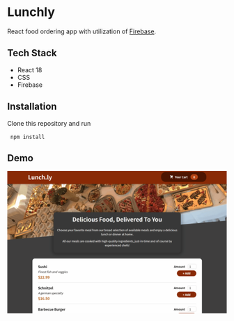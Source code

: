 # Lunchly

React food ordering app with utilization of [Firebase](https://firebase.google.com/).

## Tech Stack

- React 18
- CSS
- Firebase

## Installation

Clone this repository and run

```shell
 npm install
```

## Demo

![demo](demo/demo.gif)
